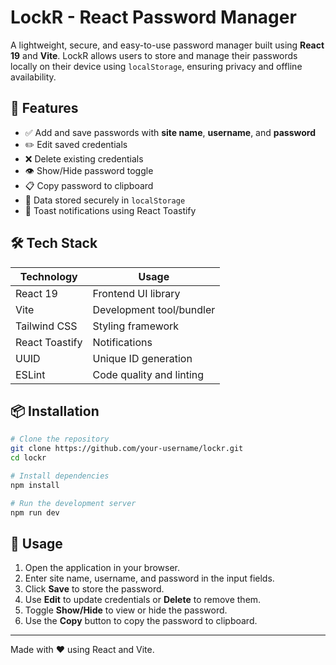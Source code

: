 # LockR - React Password Manager

A lightweight, secure, and easy-to-use password manager built using **React 19** and **Vite**. LockR allows users to store and manage their passwords locally on their device using `localStorage`, ensuring privacy and offline availability.

## 🚀 Features
- ✅ Add and save passwords with **site name**, **username**, and **password**
- ✏️ Edit saved credentials
- ❌ Delete existing credentials
- 👁️ Show/Hide password toggle
- 📋 Copy password to clipboard
- 💾 Data stored securely in `localStorage`
- 🔔 Toast notifications using React Toastify

## 🛠️ Tech Stack
| Technology     | Usage                   |
|----------------|--------------------------|
| React 19       | Frontend UI library      |
| Vite           | Development tool/bundler |
| Tailwind CSS   | Styling framework        |
| React Toastify | Notifications            |
| UUID           | Unique ID generation     |
| ESLint         | Code quality and linting |

## 📦 Installation
```bash
# Clone the repository
git clone https://github.com/your-username/lockr.git
cd lockr

# Install dependencies
npm install

# Run the development server
npm run dev
```

## 📘 Usage
1. Open the application in your browser.
2. Enter site name, username, and password in the input fields.
3. Click **Save** to store the password.
4. Use **Edit** to update credentials or **Delete** to remove them.
5. Toggle **Show/Hide** to view or hide the password.
6. Use the **Copy** button to copy the password to clipboard.


---
Made with ❤️ using React and Vite.
